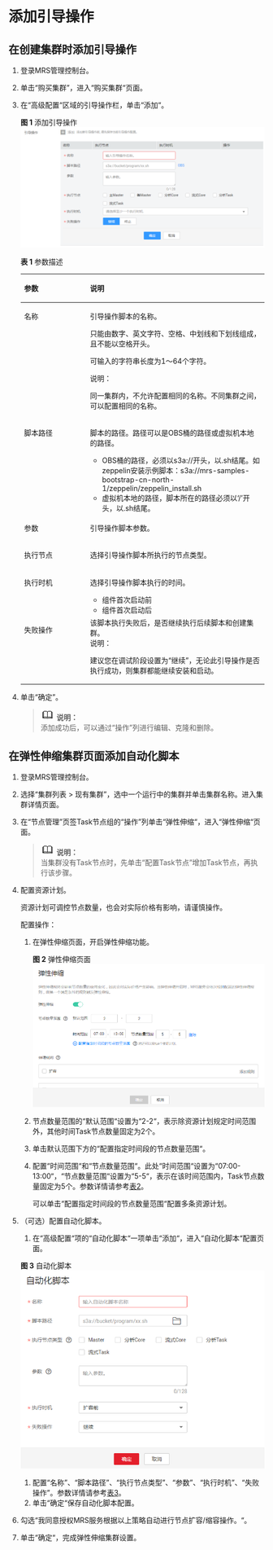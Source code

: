 # 添加引导操作<a name="ZH-CN_TOPIC_0173178961"></a>

## 在创建集群时添加引导操作<a name="section12545411416"></a>

1.  登录MRS管理控制台。
2.  单击“购买集群”，进入“购买集群“页面。
3.  在“高级配置“区域的引导操作栏，单击“添加“。

    **图 1**  添加引导操作<a name="fig19887953114815"></a>  
    ![](figures/添加引导操作.png "添加引导操作")

    **表 1**  参数描述

    <a name="table37491430154018"></a>
    <table><thead align="left"><tr id="row1574783017401"><th class="cellrowborder" valign="top" width="27%" id="mcps1.2.3.1.1"><p id="p1674723044017"><a name="p1674723044017"></a><a name="p1674723044017"></a>参数</p>
    </th>
    <th class="cellrowborder" valign="top" width="73%" id="mcps1.2.3.1.2"><p id="p15747183094010"><a name="p15747183094010"></a><a name="p15747183094010"></a>说明</p>
    </th>
    </tr>
    </thead>
    <tbody><tr id="row77471830174011"><td class="cellrowborder" valign="top" width="27%" headers="mcps1.2.3.1.1 "><p id="p074793014020"><a name="p074793014020"></a><a name="p074793014020"></a><span>名称</span></p>
    </td>
    <td class="cellrowborder" valign="top" width="73%" headers="mcps1.2.3.1.2 "><p id="p15747133015400"><a name="p15747133015400"></a><a name="p15747133015400"></a>引导操作脚本的名称。</p>
    <p id="p11747230104016"><a name="p11747230104016"></a><a name="p11747230104016"></a>只能由数字、英文字符、空格、中划线和下划线组成，且不能以空格开头。</p>
    <p id="p2074714304407"><a name="p2074714304407"></a><a name="p2074714304407"></a>可输入的字符串长度为1～64个字符。</p>
    <div class="note" id="note874733015401"><a name="note874733015401"></a><a name="note874733015401"></a><span class="notetitle"> 说明： </span><div class="notebody"><p id="p57475301403"><a name="p57475301403"></a><a name="p57475301403"></a>同一集群内，不允许配置相同的名称。不同集群之间，可以配置相同的名称。</p>
    </div></div>
    </td>
    </tr>
    <tr id="row374783034013"><td class="cellrowborder" valign="top" width="27%" headers="mcps1.2.3.1.1 "><p id="p117472303401"><a name="p117472303401"></a><a name="p117472303401"></a>脚本路径</p>
    </td>
    <td class="cellrowborder" valign="top" width="73%" headers="mcps1.2.3.1.2 "><p id="p27472030104010"><a name="p27472030104010"></a><a name="p27472030104010"></a>脚本的路径。路径可以是OBS桶的路径或虚拟机本地的路径。</p>
    <a name="ul107475303406"></a><a name="ul107475303406"></a><ul id="ul107475303406"><li>OBS桶的路径，必须以s3a://开头，以.sh结尾。如zeppelin安装示例脚本：s3a://mrs-samples-bootstrap-cn-north-1/zeppelin/zeppelin_install.sh</li><li>虚拟机本地的路径，脚本所在的路径必须以‘/’开头，以.sh结尾。</li></ul>
    </td>
    </tr>
    <tr id="row116331135103210"><td class="cellrowborder" valign="top" width="27%" headers="mcps1.2.3.1.1 "><p id="p3748103011406"><a name="p3748103011406"></a><a name="p3748103011406"></a>参数</p>
    </td>
    <td class="cellrowborder" valign="top" width="73%" headers="mcps1.2.3.1.2 "><p id="p1748530194020"><a name="p1748530194020"></a><a name="p1748530194020"></a>引导操作脚本参数。</p>
    </td>
    </tr>
    <tr id="row274823064014"><td class="cellrowborder" valign="top" width="27%" headers="mcps1.2.3.1.1 "><p id="p8748183014016"><a name="p8748183014016"></a><a name="p8748183014016"></a>执行节点</p>
    </td>
    <td class="cellrowborder" valign="top" width="73%" headers="mcps1.2.3.1.2 "><p id="p474833019404"><a name="p474833019404"></a><a name="p474833019404"></a>选择引导操作脚本所执行的节点类型。</p>
    </td>
    </tr>
    <tr id="row15749153054013"><td class="cellrowborder" valign="top" width="27%" headers="mcps1.2.3.1.1 "><p id="p4748133094012"><a name="p4748133094012"></a><a name="p4748133094012"></a>执行时机</p>
    </td>
    <td class="cellrowborder" valign="top" width="73%" headers="mcps1.2.3.1.2 "><p id="p672101713338"><a name="p672101713338"></a><a name="p672101713338"></a>选择引导操作脚本执行的时间。</p>
    <a name="ul7461220103311"></a><a name="ul7461220103311"></a><ul id="ul7461220103311"><li>组件首次启动前</li><li>组件首次启动后</li></ul>
    </td>
    </tr>
    <tr id="row474917307402"><td class="cellrowborder" valign="top" width="27%" headers="mcps1.2.3.1.1 "><p id="p197493309403"><a name="p197493309403"></a><a name="p197493309403"></a>失败操作</p>
    </td>
    <td class="cellrowborder" valign="top" width="73%" headers="mcps1.2.3.1.2 "><div class="p" id="p1974915300402"><a name="p1974915300402"></a><a name="p1974915300402"></a>该脚本执行失败后，是否继续执行后续脚本和创建集群。<div class="note" id="note4749183094012"><a name="note4749183094012"></a><a name="note4749183094012"></a><span class="notetitle"> 说明： </span><div class="notebody"><p id="p147496308407"><a name="p147496308407"></a><a name="p147496308407"></a>建议您在调试阶段设置为“继续”，无论此引导操作是否执行成功，则集群都能继续安装和启动。</p>
    </div></div>
    </div>
    </td>
    </tr>
    </tbody>
    </table>

4.  单击“确定”。

    >![](public_sys-resources/icon-note.gif) **说明：**   
    >添加成功后，可以通过“操作”列进行编辑、克隆和删除。  


## 在弹性伸缩集群页面添加自动化脚本<a name="section1675203104312"></a>

1.  登录MRS管理控制台。
2.  选择“集群列表 \> 现有集群”，选中一个运行中的集群并单击集群名称。进入集群详情页面。
3.  在“节点管理”页签Task节点组的“操作”列单击“弹性伸缩“，进入“弹性伸缩“页面。

    >![](public_sys-resources/icon-note.gif) **说明：**   
    >当集群没有Task节点时，先单击“配置Task节点”增加Task节点，再执行该步骤。  

4.  配置资源计划。

    资源计划可调控节点数量，也会对实际价格有影响，请谨慎操作。

    配置操作：

    1.  在弹性伸缩页面，开启弹性伸缩功能。

        **图 2**  弹性伸缩页面<a name="zh-cn_topic_0173178046_fig191001626143412"></a>  
        ![](figures/弹性伸缩页面.png "弹性伸缩页面")

    2.  节点数量范围的“默认范围“设置为“2-2“，表示除资源计划规定时间范围外，其他时间Task节点数量固定为2个。
    3.  单击默认范围下方的“配置指定时间段的节点数量范围“。
    4.  配置“时间范围“和“节点数量范围“。此处“时间范围“设置为“07:00-13:00“，“节点数量范围“设置为“5-5“，表示在该时间范围内，Task节点数量固定为5个。参数详情请参考[表2](配置弹性伸缩规则.md#table1846575414619)。

        可以单击“配置指定时间段的节点数量范围“配置多条资源计划。

5.  （可选）配置自动化脚本。

    1.  在“高级配置“项的“自动化脚本“一项单击“添加“，进入“自动化脚本“配置页面。

    **图 3**  自动化脚本<a name="zh-cn_topic_0173178046_fig53517217312"></a>  
    ![](figures/自动化脚本.png "自动化脚本")

    1.  配置“名称”、“脚本路径”、“执行节点类型”、“参数”、“执行时机”、“失败操作”。参数详情请参考[表3](配置弹性伸缩规则.md#table15644113520578)。
    2.  单击“确定“保存自动化脚本配置。

6.  勾选“我同意授权MRS服务根据以上策略自动进行节点扩容/缩容操作。“。
7.  单击“确定“，完成弹性伸缩集群设置。

